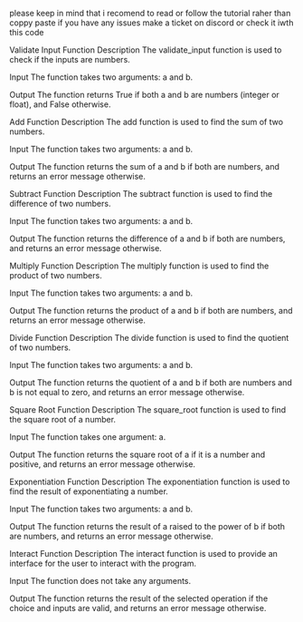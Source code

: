 please keep in mind that i recomend to read or follow the tutorial raher than coppy paste if you have any issues make a ticket on discord or check it iwth this code

Validate Input Function
Description
The validate_input function is used to check if the inputs are numbers.

Input
The function takes two arguments: a and b.

Output
The function returns True if both a and b are numbers (integer or float), and False otherwise.

Add Function
Description
The add function is used to find the sum of two numbers.

Input
The function takes two arguments: a and b.

Output
The function returns the sum of a and b if both are numbers, and returns an error message otherwise.

Subtract Function
Description
The subtract function is used to find the difference of two numbers.

Input
The function takes two arguments: a and b.

Output
The function returns the difference of a and b if both are numbers, and returns an error message otherwise.

Multiply Function
Description
The multiply function is used to find the product of two numbers.

Input
The function takes two arguments: a and b.

Output
The function returns the product of a and b if both are numbers, and returns an error message otherwise.

Divide Function
Description
The divide function is used to find the quotient of two numbers.

Input
The function takes two arguments: a and b.

Output
The function returns the quotient of a and b if both are numbers and b is not equal to zero, and returns an error message otherwise.

Square Root Function
Description
The square_root function is used to find the square root of a number.

Input
The function takes one argument: a.

Output
The function returns the square root of a if it is a number and positive, and returns an error message otherwise.

Exponentiation Function
Description
The exponentiation function is used to find the result of exponentiating a number.

Input
The function takes two arguments: a and b.

Output
The function returns the result of a raised to the power of b if both are numbers, and returns an error message otherwise.

Interact Function
Description
The interact function is used to provide an interface for the user to interact with the program.

Input
The function does not take any arguments.

Output
The function returns the result of the selected operation if the choice and inputs are valid, and returns an error message otherwise.
